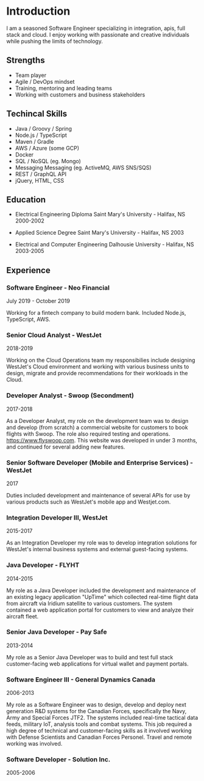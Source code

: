 # Introduction

I am a seasoned Software Engineer specializing in integration, apis, full stack and cloud. I enjoy working with passionate and creative individuals while pushing the limits of technology.

## Strengths

- Team player
- Agile / DevOps mindset
- Training, mentoring and leading teams
- Working with customers and business stakeholders

## Techincal Skills

- Java / Groovy / Spring
- Node.js / TypeScript
- Maven / Gradle
- AWS / Azure (some GCP)
- Docker
- SQL / NoSQL (eg. Mongo)
- Messaging Messaging (eg. ActiveMQ, AWS SNS/SQS)
- REST / GraphQL API
- jQuery, HTML, CSS

## Education

- Electrical Engineering Diploma
Saint Mary's University - Halifax, NS
2000-2002

- Applied Science Degree
Saint Mary's University - Halifax, NS
2003

- Electrical and Computer Engineering
Dalhousie University - Halifax, NS
2003-2005

## Experience

### Software Engineer - Neo Financial
July 2019 - October 2019

Working for a fintech company to build modern bank. Included Node.js, TypeScript, AWS.

### Senior Cloud Analyst - WestJet
2018-2019

Working on the Cloud Operations team my responsibilies include designing WestJet's Cloud environment and working with various business units to design, migrate and provide recommendations for their workloads in the Cloud.

### Developer Analyst - Swoop (Secondment)
2017-2018

As a Developer Analyst, my role on the development team was to design and develop (from scratch) a commercial website for customers to book flights with Swoop. The role also required testing and operations. https://www.flyswoop.com. This website was developed in under 3 months, and continued for several adding new features.

### Senior Software Developer (Mobile and Enterprise Services) - WestJet
2017

Duties included development and maintenance of several APIs for use by various products such as WestJet's mobile app and Westjet.com.

### Integration Developer III, WestJet
2015-2017

As an Integration Developer my role was to develop integration solutions for WestJet's internal business systems and external guest-facing systems.

### Java Developer - FLYHT
2014-2015

My role as a Java Developer included the development and maintenance of an existing legacy application "UpTime" which collected real-time flight data from aircraft via Iridium satellite to various customers. The system contained a web application portal for customers to view and analyze their aircraft fleet.

### Senior Java Developer - Pay Safe
2013-2014

My role as a Senior Java Developer was to build and test full stack customer-facing web applications for virtual wallet and payment portals. 

### Software Engineer III - General Dynamics Canada
2006-2013

My role as a Software Engineer was to design, develop and deploy next generation R&D systems for the Canadian Forces, specifically the Navy, Army and Special Forces JTF2. The systems included real-time tactical data feeds, military IoT, analysis tools and combat systems. This job required a high degree of technical and customer-facing skills as it involved working with Defense Scientists and Canadian Forces Personel. Travel and remote working was involved.

### Software Developer - Solution Inc.
2005-2006
